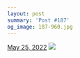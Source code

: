 ```yaml
---
layout: post
summary: 'Post #187'
og_image: 187-960.jpg
---
```


<p>
  <time>
    <a href="/187">May 25, 2022</a>
  </time>
  <a href="/187">
    <img src="{{ site.assets_url }}/187-480.jpg" srcset="{{ site.assets_url }}/187-240.jpg 240w, {{ site.assets_url }}/187-480.jpg 480w, {{ site.assets_url }}/187-720.jpg 720w, {{ site.assets_url }}/187-960.jpg 960w" sizes="(min-width: 700px) 50vw, calc(100vw - 2rem)" />
  </a>
</p>

